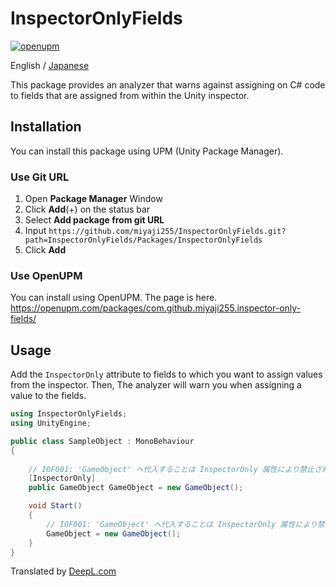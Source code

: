 # InspectorOnlyFields

[![openupm](https://img.shields.io/npm/v/com.github.miyaji255.inspector-only-fields?label=openupm&registry_uri=https://package.openupm.com)](https://openupm.com/packages/com.github.miyaji255.inspector-only-fields/)

English / [Japanese](README_ja.md)

This package provides an analyzer that warns against assigning on C# code to fields that are assigned from within the Unity inspector.

## Installation

You can install this package using UPM (Unity Package Manager).

### Use Git URL
1. Open **Package Manager** Window
2. Click **Add**(+) on the status bar
3. Select **Add package from git URL**
4. Input `https://github.com/miyaji255/InspectorOnlyFields.git?path=InspectorOnlyFields/Packages/InspectorOnlyFields`
5. Click **Add**

### Use OpenUPM

You can install using OpenUPM. The page is here.
https://openupm.com/packages/com.github.miyaji255.inspector-only-fields/

## Usage

Add the `InspectorOnly` attribute to fields to which you want to assign values from the inspector. Then, The analyzer will warn you when assigning a value to the fields.

```csharp
using InspectorOnlyFields;
using UnityEngine;

public class SampleObject : MonoBehaviour
{
    
    // IOF001: 'GameObject' へ代入することは InspectorOnly 属性により禁止されています
    [InspectorOnly]
    public GameObject GameObject = new GameObject();

    void Start()
    {
        // IOF001: 'GameObject' へ代入することは InspectorOnly 属性により禁止されています
        GameObject = new GameObject();
    }
}
```

Translated by [DeepL.com](https://www.deepl.com/)
